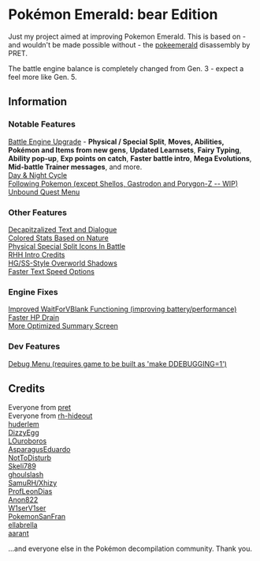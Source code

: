 # Pokémon Emerald: bear Edition

Just my project aimed at improving Pokemon Emerald. This is based on - and wouldn't be made possible without - the [pokeemerald](https://github.com/pret/pokeemerald) disassembly by PRET.

The battle engine balance is completely changed from Gen. 3 - expect a feel more like Gen. 5.

## Information

### Notable Features

[Battle Engine Upgrade](https://www.pokecommunity.com/showthread.php?t=417820) - **Physical / Special Split**, **Moves, Abilities, Pokémon and Items from new gens**, **Updated Learnsets**, **Fairy Typing**, **Ability pop-up**, **Exp points on catch**, **Faster battle intro**, **Mega Evolutions**, **Mid-battle Trainer messages**, and more.\
[Day & Night Cycle](https://github.com/Xhyzi/pokeemerald/tree/day-and-night)\
[Following Pokemon (except Shellos, Gastrodon and Porygon-Z -- WIP)](https://github.com/W1serV1ser/pokeemerald/tree/FollowingPokemon)\
[Unbound Quest Menu](https://www.pokecommunity.com/showthread.php?p=10528414#post10528414)

### Other Features

[Decapitzalized Text and Dialogue](https://github.com/ProfLeonDias/pokeemerald/tree/decapitalization)\
[Colored Stats Based on Nature](https://github.com/DizzyEggg/pokeemerald/tree/nature_color)\
[Physical Special Split Icons In Battle](https://www.pokecommunity.com/showthread.php?p=10527471#post10527471)\
[RHH Intro Credits](https://github.com/Xhyzi/pokeemerald/tree/rhh-intro-credits)\
[HG/SS-Style Overworld Shadows](https://github.com/aarant/pokeemerald/commit/12e3b4efadafdef43bba26ca1ce897135808779c)\
[Faster Text Speed Options](https://www.pokecommunity.com/showthread.php?p=10400198#post10400198)

### Engine Fixes

[Improved WaitForVBlank Functioning (improving battery/performance)](https://github.com/pret/pokeemerald/wiki/Improving-the-WaitForVBlank-function)\
[Faster HP Drain](https://github.com/pret/pokeemerald/wiki/Faster-HP-Drain)\
[More Optimized Summary Screen](https://github.com/pret/pokeemerald/wiki/Make-space-for-EWRAM-Data-for-Summary-screen)

### Dev Features

[Debug Menu (requires game to be built as 'make DDEBUGGING=1')](https://github.com/pret/pokeemerald/wiki/Add-a-debug-menu)

## Credits

Everyone from [pret](https://github.com/pret)\
Everyone from [rh-hideout](https://github.com/rh-hideout)\
[huderlem](https://github.com/huderlem)\
[DizzyEgg](https://github.com/DizzyEggg)\
[LOuroboros](https://github.com/LOuroboros)\
[AsparagusEduardo](https://github.com/AsparagusEduardo)\
[NotToDisturb](https://github.com/NotToDisturb)\
[Skeli789](https://github.com/Skeli789)\
[ghoulslash](https://github.com/ghoulslash)\
[SamuRH/Xhizy](https://github.com/Xhyzi)\
[ProfLeonDias](https://github.com/ProfLeonDias)\
[Anon822](https://www.pokecommunity.com/member.php?u=699429)\
[W1serV1ser](https://github.com/W1serV1ser)\
[PokemonSanFran](https://github.com/PokemonSanFran)\
[ellabrella](https://www.pokecommunity.com/member.php?u=751712)\
[aarant](https://github.com/aarant)

...and everyone else in the Pokémon decompilation community. Thank you.

